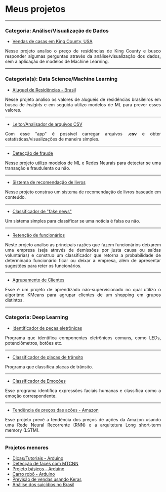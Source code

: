 # Meus projetos

---
### Categoria: Análise/Visualização de Dados

- [Vendas de casas em King County, USA](https://www.kaggle.com/olavomendes/house-sales-in-king-county-usa-analysis-pt-br/notebook)
<p align="justify">
  Nesse projeto analiso o preço de residências de King County e busco responder algumas perguntas através da análise/visualização 
  dos dados, sem a aplicação de modelos de Machine Learning.
</p>

---

### Categoria(s): Data Science/Machine Learning

- [Aluguel de Residências - Brasil](https://www.kaggle.com/olavomendes/rental-prices-in-brazil/notebook)
<p align="justify">
  Nesse projeto analiso os valores de aluguéis de residências brasileiros em busca de <i>insights</i> e 
  em seguida utilizo modelos de ML para prever esses valores.
</p>

---

- [Leitor/Analisador de arquivos CSV](https://github.com/olavomendes/codenation-streamlit)
<p align="justify">
  Com esse "app" é possível carregar arquivos <b>.csv</b> e obter estatísticas/visualizações de maneira
  simples.
</p>

---

- [Detecção de fraude](https://www.kaggle.com/olavomendes/fraude-de-cr-dito-ptbr/notebook)
<p align="justify">
  Nesse projeto utilizo modelos de ML e Redes Neurais para detectar se uma transação e fraudulenta ou não.
</p>

---

- [Sistema de recomendação de livros](https://www.kaggle.com/olavomendes/book-recommender/notebook)
<p align="justify">
  Nesse projeto construo um sistema de recomendação de livros baseado em conteúdo.
</p>

--- 

- [Classificador de "fake news"](https://www.kaggle.com/olavomendes/your-first-fake-news-classifier/notebook)
<p align="justify">
  Um sistema simples para classificar se uma notícia é falsa ou não.
</p>

---

- [Retenção de funcionários](https://www.kaggle.com/olavomendes/reten-o-de-funcion-rios-ptbr/notebook)
<p align="justify">
  Neste projeto analiso as principais razões que fazem funcionários deixarem uma empresa (seja através de demissões por justa causa ou saídas 
  voluntárias) e construo um classificador que retorna a probabilidade de determinado funcionário ficar ou deixar a empresa, além de apresentar
  sugestões para reter os funcionários.
</p>

---

- [Agrupamento de Clientes](https://www.kaggle.com/olavomendes/agrupamento-de-clientes-ptbr/notebook)
<p align="justify">
  Esse é um projeto de aprendizado não-supervisionado no qual utilizo o algoritmo KMeans para agrupar clientes de um shopping em
  grupos distintos.
</p>

---

### Categoria: Deep Learning

- [Identificador de peças eletrônicas](https://www.kaggle.com/olavomendes/electronic-parts-identifier)
<p align="justify">
  Programa que identifica componentes eletrônicos comuns, como LEDs, potenciômetros, botões etc.
</p>

---

- [Classificador de placas de trânsito](https://www.kaggle.com/olavomendes/traffic-signs-recognition/notebook)
<p align="justify">
  Programa que classifica placas de trânsito.
</p>

---

- [Classificador de Emoções](https://www.kaggle.com/olavomendes/your-first-emoji-creator/notebook)
<p align="justify">
  Esse programa identifica expressões faciais humanas e classifica como a emoção correspondente.
</p>

---

- [Tendência de preços das ações - Amazon](https://www.kaggle.com/olavomendes/your-first-rnn-model/notebook)
<p align="justify">
  Esse projeto prevê a tendência dos preços de ações da Amazon usando uma Rede Neural Recorrente (RNN) e a arquitetura Long short-term memory (LSTM).
</p>

---

### Projetos menores

- [Dicas/Tutoriais - Arduino](https://github.com/olavomendes/arduino-dicas-tutoriais)
- [Detecção de faces com MTCNN](https://www.kaggle.com/olavomendes/detect-faces-with-3-lines-of-python-code)
- [Projeto básicos - Arduino](https://github.com/olavomendes/projetos-livro-arduino-basico)
- [Carro robô - Arduino](https://github.com/olavomendes/robot-car-kit)
- [Previsão de vendas usando Keras](https://github.com/olavomendes/Projetos-DS-ML-DL/blob/master/Deep%20Learning/previsao_vendas_Keras.ipynb)
- [Análise dos suicídios no Brasil](https://github.com/olavomendes/Projetos-DS-ML-DL/blob/master/Data%20Analysis/suicidios_no_Brasil.ipynb)

